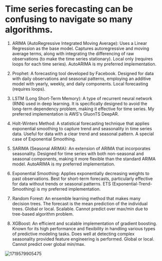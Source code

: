 # Time series forecasting can be confusing to navigate so many algorithms.

1. ARIMA (AutoRegressive Integrated Moving Average): Uses a Linear Regression as the base model. Captures autoregressive and moving average terms, along with integrating the differencing of raw observations (to make the time series stationary). Local only (requires loops for each time series). AutoARIMA is my preferred implementation.

2. Prophet: A forecasting tool developed by Facebook. Designed for data with daily observations and seasonal patterns, employing an additive model with yearly, weekly, and daily components. Local forecasting (requires loops).

3. LSTM (Long Short-Term Memory): A type of recurrent neural network (RNN) used in deep learning. It is specifically designed to avoid the long-term dependency problem, making it effective for time series. My preferred implementation is AWS's GluonTS DeepAR.

4. Holt-Winters Method: A statistical forecasting technique that applies exponential smoothing to capture trend and seasonality in time series data. Useful for data with a clear trend and seasonal pattern. A special case of Exponential Smoothing.

5. SARIMA (Seasonal ARIMA): An extension of ARIMA that incorporates seasonality. Designed for time series with both non-seasonal and seasonal components, making it more flexible than the standard ARIMA model. AutoARIMA is my preferred implementation.

6. Exponential Smoothing: Applies exponentially decreasing weights to past observations. Best for short-term forecasts, particularly effective for data without trends or seasonal patterns. ETS (Exponential-Trend-Smoothing) is my preferred implementation.

7. Random Forest: An ensemble learning method that makes many decision trees. The forecast is the mean prediction of the individual trees. Global or local. Scalable. Cannot predict over max/min due to tree-based algorithm problem.

8. XGBoost: An efficient and scalable implementation of gradient boosting. Known for its high performance and flexibility in handling various types of predictive modeling tasks. Does well at detecting complex seasonality provided feature engineering is performed. Global or local. Cannot predict over global min/max.

![1719579905475](https://github.com/LetsDoIt298/Blogs/assets/90137904/de0f16ec-75df-4360-b316-f2edd1ff70cf)

